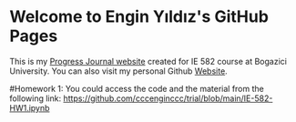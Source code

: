 # Welcome to Engin Yıldız's GitHub Pages

This is my [Progress Journal website](https://bu-ie-582.github.io/fall21-cccenginccc/) created for IE 582 course at Bogazici University. You can also visit my personal Github [Website](https://github.com/cccenginccc).


#Homework 1:
You could access the code and the material from the following link: https://github.com/cccenginccc/trial/blob/main/IE-582-HW1.ipynb


